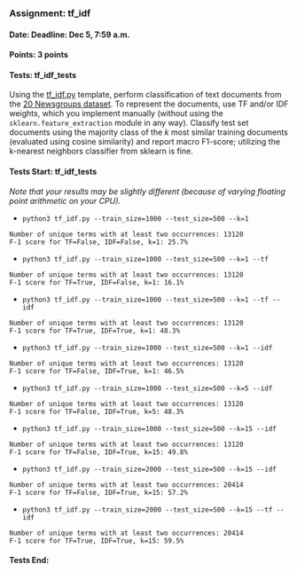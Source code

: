 ### Assignment: tf_idf
#### Date: Deadline: Dec 5, 7:59 a.m.
#### Points: 3 points
#### Tests: tf_idf_tests

Using the [tf_idf.py](https://github.com/ufal/npfl129/tree/past-2223/labs/08/tf_idf.py)
template, perform classification of text documents from the
[20 Newsgroups dataset](http://qwone.com/~jason/20Newsgroups/). To represent the
documents, use TF and/or IDF weights, which you implement manually (without
using the `sklearn.feature_extraction` module in any way). Classify test set
documents using the majority class of the $k$ most similar training documents
(evaluated using cosine similarity) and report macro F1-score; utilizing the
k-nearest neighbors classifier from sklearn is fine.

#### Tests Start: tf_idf_tests
_Note that your results may be slightly different (because of varying floating point arithmetic on your CPU)._
- `python3 tf_idf.py --train_size=1000 --test_size=500 --k=1`
```
Number of unique terms with at least two occurrences: 13120
F-1 score for TF=False, IDF=False, k=1: 25.7%
```
- `python3 tf_idf.py --train_size=1000 --test_size=500 --k=1 --tf`
```
Number of unique terms with at least two occurrences: 13120
F-1 score for TF=True, IDF=False, k=1: 16.1%
```
- `python3 tf_idf.py --train_size=1000 --test_size=500 --k=1 --tf --idf`
```
Number of unique terms with at least two occurrences: 13120
F-1 score for TF=True, IDF=True, k=1: 48.3%
```
- `python3 tf_idf.py --train_size=1000 --test_size=500 --k=1 --idf`
```
Number of unique terms with at least two occurrences: 13120
F-1 score for TF=False, IDF=True, k=1: 46.5%
```
- `python3 tf_idf.py --train_size=1000 --test_size=500 --k=5 --idf`
```
Number of unique terms with at least two occurrences: 13120
F-1 score for TF=False, IDF=True, k=5: 48.3%
```
- `python3 tf_idf.py --train_size=1000 --test_size=500 --k=15 --idf`
```
Number of unique terms with at least two occurrences: 13120
F-1 score for TF=False, IDF=True, k=15: 49.8%
```
- `python3 tf_idf.py --train_size=2000 --test_size=500 --k=15 --idf`
```
Number of unique terms with at least two occurrences: 20414
F-1 score for TF=False, IDF=True, k=15: 57.2%
```
- `python3 tf_idf.py --train_size=2000 --test_size=500 --k=15 --tf --idf`
```
Number of unique terms with at least two occurrences: 20414
F-1 score for TF=True, IDF=True, k=15: 59.5%
```
#### Tests End:
